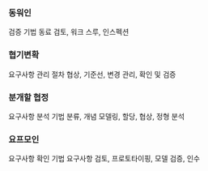 ### 동워인

검증 기법
동료 검토, 워크 스루, 인스펙션

### 협기변확

요구사항 관리 절차
협상, 기준선, 변경 관리, 확인 및 검증

### 분개할 협정

요구사항 분석 기법
분류, 개념 모델링, 할당, 협상, 정형 분석

### 요프모인

요구사항 확인 기법
요구사항 검토, 프로토타이핑, 모델 검증, 인수 
